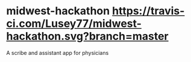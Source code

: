 # midwest-hackathon https://travis-ci.com/Lusey77/midwest-hackathon.svg?branch=master
A scribe and assistant app for physicians
